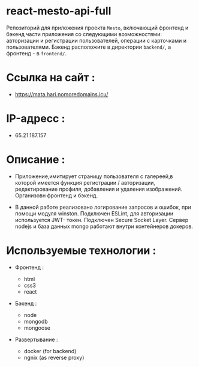 # react-mesto-api-full
Репозиторий для приложения проекта `Mesto`, включающий фронтенд и бэкенд части приложения со следующими возможностями: авторизации и регистрации пользователей, операции с карточками и пользователями. Бэкенд расположите в директории `backend/`, а фронтенд - в `frontend/`. 
  
# Ссылка на сайт :

* https://mata.hari.nomoredomains.icu/

# IP-адресс : 

* 65.21.187.157

# Описание :
* Приложение,имитирует страницу пользователя с галереей,в которой имеется функция регистрации / авторизации, редактирование профиля, добавления и удаления изображений. Организовн фронтенд и бэкенд.

* В данной работе реализовано логирование запросов и ошибок, при помощи модуля winston. Подключен ESLint, для авторизации используется JWT- токен. Подключен  Secure Socket Layer. Cервер nodejs и база данных mongo работают внутри контейнеров докеров.

# Используемые технологии : 
  - Фронтенд :
    - html
    - css3
    - react

  - Бэкенд :
    - node
    - mongodb
    - mongoose

  - Развертывание :
    - docker (for backend)
    - ngnix (as reverse proxy)   